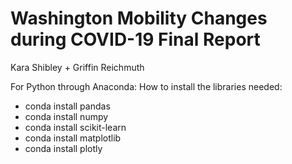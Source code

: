 # Washington Mobility Changes during COVID-19 Final Report
Kara Shibley + Griffin Reichmuth 

For Python through Anaconda:
How to install the libraries needed: 
  - conda install pandas
  - conda install numpy
  - conda install scikit-learn
  - conda install matplotlib
  - conda install plotly

